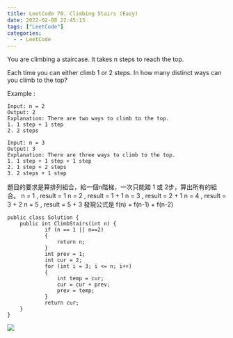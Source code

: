 ```yaml
---
title: LeetCode 70. Climbing Stairs (Easy)
date: 2022-02-08 22:45:13
tags: ["LeetCode"]
categories:
  - - LeetCode
---
```

You are climbing a staircase. It takes n steps to reach the top.

Each time you can either climb 1 or 2 steps. In how many distinct ways can you climb to the top?

Example :
```
Input: n = 2
Output: 2
Explanation: There are two ways to climb to the top.
1. 1 step + 1 step
2. 2 steps

Input: n = 3
Output: 3
Explanation: There are three ways to climb to the top.
1. 1 step + 1 step + 1 step
2. 1 step + 2 steps
3. 2 steps + 1 step
```
<!--more-->
題目的要求是算排列組合，給一個n階梯，一次只能踏 1 或 2步，算出所有的組合。
n = 1 , result = 1
n = 2 , result = 1 + 1
n = 3 , result = 2 + 1
n = 4 , result = 3 + 2
n = 5 , result = 5 + 3
發現公式是
f(n) = f(n-1) + f(n-2)
```
public class Solution {
    public int ClimbStairs(int n) {
            if (n == 1 || n==2)
            {
                return n;
            }
            int prev = 1;
            int cur = 2;
            for (int i = 3; i <= n; i++)
            {
                int temp = cur;
                cur = cur + prev;
                prev = temp;
            }
            return cur;
    }
}
```
![](https://i.imgur.com/DU7fAvZ.png)

